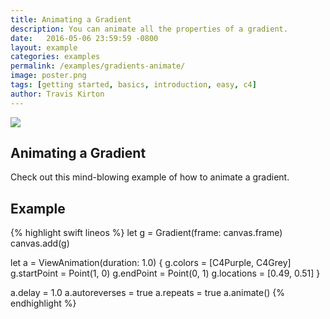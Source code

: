 ```yaml
---
title: Animating a Gradient
description: You can animate all the properties of a gradient.
date:   2016-05-06 23:59:59 -0800
layout: example
categories: examples
permalink: /examples/gradients-animate/
image: poster.png
tags: [getting started, basics, introduction, easy, c4]
author: Travis Kirton
---
```

![](animate.png)

## Animating a Gradient
Check out this mind-blowing example of how to animate a gradient.

## Example
{% highlight swift lineos %}
let g = Gradient(frame: canvas.frame)
canvas.add(g)

let a = ViewAnimation(duration: 1.0) {
    g.colors = [C4Purple, C4Grey]
    g.startPoint = Point(1, 0)
    g.endPoint = Point(0, 1)
    g.locations = [0.49, 0.51]
}

a.delay = 1.0
a.autoreverses = true
a.repeats = true
a.animate()
{% endhighlight %}
